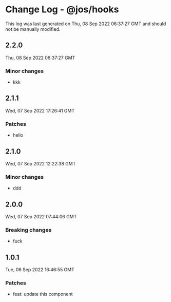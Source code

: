 # Change Log - @jos/hooks

This log was last generated on Thu, 08 Sep 2022 06:37:27 GMT and should not be manually modified.

## 2.2.0
Thu, 08 Sep 2022 06:37:27 GMT

### Minor changes

- kkk

## 2.1.1
Wed, 07 Sep 2022 17:26:41 GMT

### Patches

- hello

## 2.1.0
Wed, 07 Sep 2022 12:22:38 GMT

### Minor changes

- ddd

## 2.0.0
Wed, 07 Sep 2022 07:44:06 GMT

### Breaking changes

- fuck

## 1.0.1
Tue, 06 Sep 2022 16:46:55 GMT

### Patches

- feat: update this component

